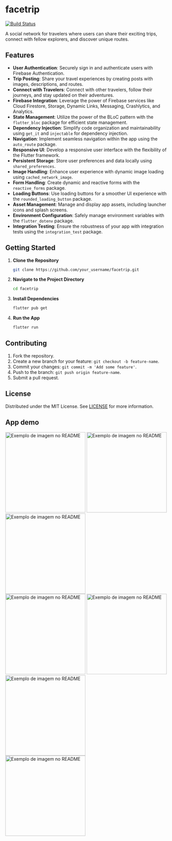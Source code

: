 # facetrip

[![Build Status](https://travis-ci.org/your_username/facetrip.svg?branch=main)](https://travis-ci.org/your_username/facetrip)

A social network for travelers where users can share their exciting trips, connect with fellow explorers, and discover unique routes.

## Features

- **User Authentication**: Securely sign in and authenticate users with Firebase Authentication.
- **Trip Posting**: Share your travel experiences by creating posts with images, descriptions, and routes.
- **Connect with Travelers**: Connect with other travelers, follow their journeys, and stay updated on their adventures.
- **Firebase Integration**: Leverage the power of Firebase services like Cloud Firestore, Storage, Dynamic Links, Messaging, Crashlytics, and Analytics.
- **State Management**: Utilize the power of the BLoC pattern with the `flutter_bloc` package for efficient state management.
- **Dependency Injection**: Simplify code organization and maintainability using `get_it` and `injectable` for dependency injection.
- **Navigation**: Implement seamless navigation within the app using the `auto_route` package.
- **Responsive UI**: Develop a responsive user interface with the flexibility of the Flutter framework.
- **Persistent Storage**: Store user preferences and data locally using `shared_preferences`.
- **Image Handling**: Enhance user experience with dynamic image loading using `cached_network_image`.
- **Form Handling**: Create dynamic and reactive forms with the `reactive_forms` package.
- **Loading Buttons**: Use loading buttons for a smoother UI experience with the `rounded_loading_button` package.
- **Asset Management**: Manage and display app assets, including launcher icons and splash screens.
- **Environment Configuration**: Safely manage environment variables with the `flutter_dotenv` package.
- **Integration Testing**: Ensure the robustness of your app with integration tests using the `integration_test` package.

## Getting Started

1. **Clone the Repository**

   ```bash
   git clone https://github.com/your_username/facetrip.git
   ```

2. **Navigate to the Project Directory**

   ```bash
   cd facetrip
   ```

3. **Install Dependencies**

   ```bash
   flutter pub get
   ```

4. **Run the App**

   ```bash
   flutter run
   ```

## Contributing

1. Fork the repository.
2. Create a new branch for your feature: `git checkout -b feature-name`.
3. Commit your changes: `git commit -m 'Add some feature'`.
4. Push to the branch: `git push origin feature-name`.
5. Submit a pull request.

## License

Distributed under the MIT License. See [LICENSE](LICENSE) for more information.


## App demo

<div class="row">
  <img src="/screenshots/image1.png" alt="Exemplo de imagem no README" width="250" />
  <img src="/screenshots/image2.png" alt="Exemplo de imagem no README" width="250" />
  <img src="/screenshots/image3.png" alt="Exemplo de imagem no README" width="250" />
</div>

<div class="row">
  <img src="/screenshots/image4.png" alt="Exemplo de imagem no README" width="250" />
  <img src="/screenshots/image5.png" alt="Exemplo de imagem no README" width="250" />
  <img src="/screenshots/image6.png" alt="Exemplo de imagem no README" width="250" />
</div>

<img src="/screenshots/image7.png" alt="Exemplo de imagem no README" width="250" />

